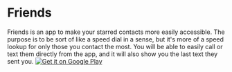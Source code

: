# Friends
Friends is an app to make your starred contacts more easily accessible. The purpose is to be sort of like a speed dial in a sense, but it's more of a speed lookup for only those you contact the most. You will be able to easily call or text them directly from the app, and it will also show you the last text they sent you.
<a href='https://play.google.com/store/apps/details?id=com.software.rmh.friends&pcampaignid=MKT-Other-global-all-co-prtnr-py-PartBadge-Mar2515-1'><img alt='Get it on Google Play' src='https://play.google.com/intl/en_us/badges/images/generic/en_badge_web_generic.png'/></a>
